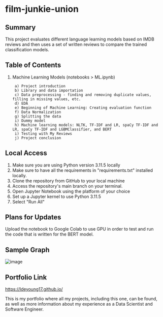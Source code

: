 # film-junkie-union

<h2>Summary</h2>

This project evaluates different language learning models based on IMDB reviews and then uses a set of written reviews to compare the trained classification models. 

<h2>Table of Contents</h2>

1. Machine Learning Models (notebooks > ML.ipynb)
      
        a) Project introduction
        b) Library and data importation
        c) Data preprocessing - finding and removing duplicate values, filling in missing values, etc.
        d) EDA
        e) Beginning of Machine Learning: Creating evaluation function
        f) Data Normalization
        g) Splitting the data
        i) Dummy model
        h) Machine learning models: NLTK, TF-IDF and LR, spaCy TF-IDF and LR, spaCy TF-IDF and LGBMClassifier, and BERT
        i) Testing with My Reviews
        j) Project conclusion


<h2>Local Access</h2>

1. Make sure you are using Python version 3.11.5 locally
2. Make sure to have all the requirements in "requirements.txt" installed locally. 
3. Clone the repository from GitHub to your local machine 
4. Access the repository's main branch on your terminal. 
5. Open Jupyter Notebook using the platform of your choice
6. Set up a Jupyter kernel to use Python 3.11.5
7. Select "Run All"

<h2>Plans for Updates</h2>

Upload the notebook to Google Colab to use GPU in order to test and run the code that is written for the BERT model.

<h2>Sample Graph</h2>

![image](https://github.com/LDeYoung17/film-junkie-union/assets/70500225/c8558281-e043-418a-8707-324986f27616)


<h2>Portfolio Link</h2>

https://ldeyoung17.github.io/

This is my portfolio where all my projects, including this one, can be found, as well as more information about my experience as a Data Scientist and Software Engineer.

